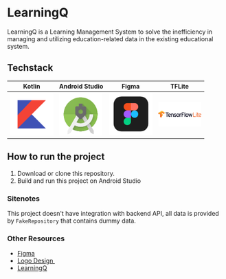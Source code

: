 # LearningQ
LearningQ is a Learning Management System to solve the inefficiency in managing and utilizing education-related data in the existing educational system.

## Techstack
| Kotlin | Android Studio | Figma | TFLite |
| --- | --- | --- | --- |
| <a href="https://kotlinlang.org/"><img width="100" src="https://github.com/CH2-PS162/.github/raw/master/assets/kotlin.png" /></a> | <a href="https://developer.android.com/studio"><img width="100" src="https://github.com/CH2-PS162/.github/raw/master/assets/android_studio.png" /></a> | <a href="https://www.figma.com/"><img width="100" src="https://github.com/CH2-PS162/.github/raw/master/assets/figma.png" /></a> | <a href="https://www.tensorflow.org/lite"><img width="100" src="https://github.com/CH2-PS162/.github/raw/master/assets/tensorflow_lite.png" /></a>  | 

## How to run the project
1. Download or clone this repository.
2. Build and run this project on Android Studio

### Sitenotes
This project doesn't have integration with backend API, all data is provided by `FakeRepository` that contains dummy data.

### Other Resources
<ul>
  <li><a href="https://www.figma.com/file/wdSa53T2oe7NI0PVgRc6ME/LearningQ">Figma </a></li>
   <li><a href="https://www.figma.com/file/wdSa53T2oe7NI0PVgRc6ME/LearningQ?type=design&node-id=0-1&mode=design&t=JfKWwAlsvRo01KM7-0">Logo Design </a></li>
  <li><a href="https://figma.com/file/wdSa53T2oe7NI0PVgRc6ME/LearningQ?type=design&node-id=1-2&mode=design&t=JfKWwAlsvRo01KM7-0">LearningQ </a></li>
</ul>

